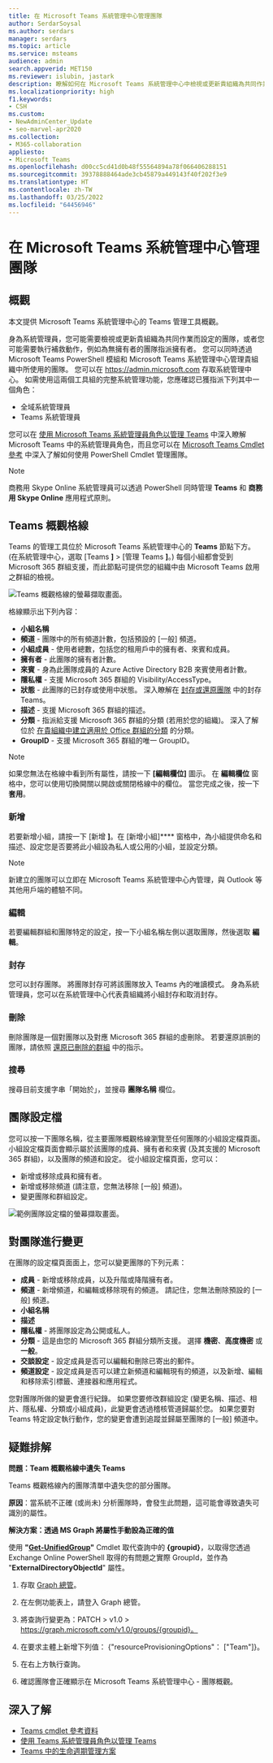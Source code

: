 ```yaml
---
title: 在 Microsoft Teams 系統管理中心管理團隊
author: SerdarSoysal
ms.author: serdars
manager: serdars
ms.topic: article
ms.service: msteams
audience: admin
search.appverid: MET150
ms.reviewer: islubin, jastark
description: 瞭解如何在 Microsoft Teams 系統管理中心中檢視或更新貴組織為共同作業所設定的團隊。
ms.localizationpriority: high
f1.keywords:
- CSH
ms.custom:
- NewAdminCenter_Update
- seo-marvel-apr2020
ms.collection:
- M365-collaboration
appliesto:
- Microsoft Teams
ms.openlocfilehash: d00cc5cd41d0b48f55564894a78f066406288151
ms.sourcegitcommit: 39378888464ade3cb45879a449143f40f202f3e9
ms.translationtype: HT
ms.contentlocale: zh-TW
ms.lasthandoff: 03/25/2022
ms.locfileid: "64456946"
---
```

# <a name="manage-teams-in-the-microsoft-teams-admin-center"></a>在 Microsoft Teams 系統管理中心管理團隊

## <a name="overview"></a>概觀

本文提供 Microsoft Teams 系統管理中心的 Teams 管理工具概觀。

身為系統管理員，您可能需要檢視或更新貴組織為共同作業而設定的團隊，或者您可能需要執行補救動作，例如為無擁有者的團隊指派擁有者。 您可以同時透過 Microsoft Teams PowerShell 模組和 Microsoft Teams 系統管理中心管理貴組織中所使用的團隊。 您可以在 <a href="https://go.microsoft.com/fwlink/p/?linkid=2024339" target="_blank">https://admin.microsoft.com</a> 存取系統管理中心。 如需使用這兩個工具組的完整系統管理功能，您應確認已獲指派下列其中一個角色：

- 全域系統管理員
- Teams 系統管理員

您可以在 [使用 Microsoft Teams 系統管理員角色以管理 Teams](using-admin-roles.md) 中深入瞭解 Microsoft Teams 中的系統管理員角色，而且您可以在 [Microsoft Teams Cmdlet 參考](/powershell/teams/) 中深入了解如何使用 PowerShell Cmdlet 管理團隊。

> [!NOTE]
> 商務用 Skype Online 系統管理員可以透過 PowerShell 同時管理 **Teams** 和 **商務用 Skype Online** 應用程式原則。

## <a name="teams-overview-grid"></a>Teams 概觀格線

Teams 的管理工具位於 Microsoft Teams 系統管理中心的 **Teams** 節點下方。(在系統管理中心，選取 [Teams **]** > [管理 Teams **]**。) 每個小組都會受到 Microsoft 365 群組支援，而此節點可提供您的組織中由 Microsoft Teams 啟用之群組的檢視。

![Teams 概觀格線的螢幕擷取畫面。](media/manage-teams-in-modern-portal-grid.png)  

格線顯示出下列內容：

- **小組名稱**
- **頻道** - 團隊中的所有頻道計數，包括預設的 [一般] 頻道。
- **小組成員** - 使用者總數，包括您的租用戶中的擁有者、來賓和成員。
- **擁有者** - 此團隊的擁有者計數。
- **來賓** - 身為此團隊成員的 Azure Active Directory B2B 來賓使用者計數。
- **隱私權** - 支援 Microsoft 365 群組的 Visibility/AccessType。
- **狀態** - 此團隊的已封存或使用中狀態。 深入瞭解在 [封存或還原團隊](https://support.office.com/article/archive-or-restore-a-team-dc161cfd-b328-440f-974b-5da5bd98b5a7) 中的封存 Teams。
- **描述** - 支援 Microsoft 365 群組的描述。
- **分類** - 指派給支援 Microsoft 365 群組的分類 (若用於您的組織)。 深入了解位於 [在貴組織中建立適用於 Office 群組的分類](/office365/enterprise/powershell/manage-office-365-groups-with-powershell#create-classifications-for-office-groups-in-your-organization) 的分類。
- **GroupID** - 支援 Microsoft 365 群組的唯一 GroupID。

> [!NOTE]
> 如果您無法在格線中看到所有屬性，請按一下 **[編輯欄位]** 圖示。 在 **編輯欄位** 窗格中，您可以使用切換開關以開啟或關閉格線中的欄位。 當您完成之後，按一下 **套用**。

### <a name="add"></a>新增

若要新增小組，請按一下 [新增 **]**。在 [新增小組]**** 窗格中，為小組提供命名和描述、設定您是否要將此小組設為私人或公用的小組，並設定分類。

> [!NOTE]
> 新建立的團隊可以立即在 Microsoft Teams 系統管理中心內管理，與 Outlook 等其他用戶端的體驗不同。

### <a name="edit"></a>編輯

若要編輯群組和團隊特定的設定，按一下小組名稱左側以選取團隊，然後選取 **編輯**。

### <a name="archive"></a>封存

您可以封存團隊。 將團隊封存可將該團隊放入 Teams 內的唯讀模式。 身為系統管理員，您可以在系統管理中心代表貴組織將小組封存和取消封存。 

### <a name="delete"></a>刪除

刪除團隊是一個對團隊以及對應 Microsoft 365 群組的虛刪除。 若要還原誤刪的團隊，請依照 [還原已刪除的群組](/microsoft-365/admin/create-groups/restore-deleted-group) 中的指示。

### <a name="search"></a>搜尋

搜尋目前支援字串「開始於」，並搜尋 **團隊名稱** 欄位。

## <a name="team-profile"></a>團隊設定檔

您可以按一下團隊名稱，從主要團隊概觀格線瀏覽至任何團隊的小組設定檔頁面。 小組設定檔頁面會顯示屬於該團隊的成員、擁有者和來賓 (及其支援的 Microsoft 365 群組)，以及團隊的頻道和設定。 從小組設定檔頁面，您可以：

- 新增或移除成員和擁有者。
- 新增或移除頻道 (請注意，您無法移除 [一般] 頻道)。
- 變更團隊和群組設定。
 
![範例團隊設定檔的螢幕擷取畫面。](media/manage-teams-in-modern-portal-team-profile-page.png)

## <a name="making-changes-to-teams"></a>對團隊進行變更

在團隊的設定檔頁面面上，您可以變更團隊的下列元素：

- **成員** - 新增或移除成員，以及升階或降階擁有者。
- **頻道** - 新增頻道，和編輯或移除現有的頻道。 請記住，您無法刪除預設的 [一般] 頻道。
- **小組名稱**
- **描述**
- **隱私權** - 將團隊設定為公開或私人。
- **分類** - 這是由您的 Microsoft 365 群組分類所支援。 選擇 **機密**、**高度機密** 或 **一般**。
- **交談設定** - 設定成員是否可以編輯和刪除已寄出的郵件。
- **頻道設定** - 設定成員是否可以建立新頻道和編輯現有的頻道，以及新增、編輯和移除索引標籤、連接器和應用程式。

您對團隊所做的變更會進行紀錄。 如果您要修改群組設定 (變更名稱、描述、相片、隱私權、分類或小組成員)，此變更會透過稽核管道歸屬於您。 如果您要對 Teams 特定設定執行動作，您的變更會遭到追蹤並歸屬至團隊的 [一般] 頻道中。

## <a name="troubleshooting"></a>疑難排解

**問題：Team 概觀格線中遺失 Teams**

Teams 概觀格線內的團隊清單中遺失您的部分團隊。

**原因**：當系統不正確 (或尚未) 分析團隊時，會發生此問題，這可能會導致遺失可識別的屬性。

**解決方案：透過 MS Graph 將屬性手動設為正確的值**

使用 **"[Get-UnifiedGroup](/powershell/module/exchange/users-and-groups/get-unifiedgroup)"** Cmdlet 取代查詢中的 **{groupid}**，以取得您透過 Exchange Online PowerShell 取得的有問題之實際 GroupId，並作為 "**ExternalDirectoryObjectId**" 屬性。

1. 存取 [Graph 總管](https://developer.microsoft.com/graph/graph-explorer)。

2. 在左側功能表上，請登入 Graph 總管。

3. 將查詢行變更為：PATCH > v1.0 > https://graph.microsoft.com/v1.0/groups/{groupid}。

4. 在要求主體上新增下列值： {"resourceProvisioningOptions"： ["Team"]}。

5. 在右上方執行查詢。

6. 確認團隊會正確顯示在 Microsoft Teams 系統管理中心 - 團隊概觀。

## <a name="learn-more"></a>深入了解

- [Teams cmdlet 參考資料](/powershell/teams/)  
- [使用 Teams 系統管理員角色以管理 Teams](using-admin-roles.md)
- [Teams 中的生命週期管理方案](plan-teams-lifecycle.md)
